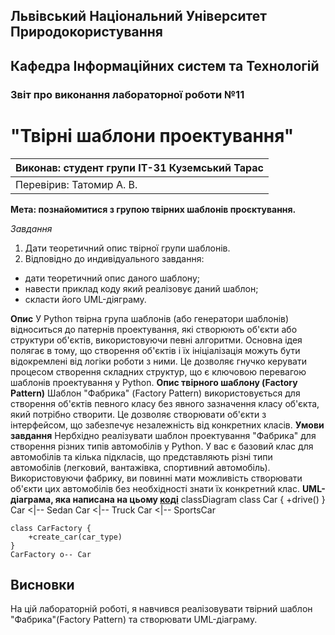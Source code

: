 ## Львівський Національний Університет Природокористування
## Кафедра Інформаційних систем та Технологій



### Звіт про виконання лабораторної роботи №11
# "Твірні шаблони проектування"



| Виконав: студент групи ІТ-31 Куземський Тарас     |
|----------------------------------------------|
| Перевірив: Татомир А. В.      |


**Мета: познайомитися з групою твірних шаблонів проєктування.**


*Завдання*

1. Дати теоретичний опис твірної групи шаблонів.
2. Відповідно до индивідуального завдання:
- дати теоретичний опис даного шаблону;
- навести приклад коду який реалізовує даний шаблон;
- скласти його UML-діяграму.

**Опис**
У Python твірна група шаблонів (або генератори шаблонів) відноситься до патернів проектування, які створюють об'єкти або структури об'єктів, використовуючи певні алгоритми. Основна ідея полягає в тому, що створення об'єктів і їх ініціалізація можуть бути відокремлені від логіки роботи з ними. Це дозволяє гнучко керувати процесом створення складних структур, що є ключовою перевагою шаблонів проектування у Python.
**Опис твірного шаблону (Factory Pattern)**
Шаблон "Фабрика" (Factory Pattern) використовується для створення об'єктів певного класу без явного зазначення класу об'єкта, який потрібно створити. Це дозволяє створювати об'єкти з інтерфейсом, що забезпечує незалежність від конкретних класів.
**Умови завдання**
Нербхідно реалізувати шаблон проектування "Фабрика" для створення різних типів автомобілів у Python. У вас є базовий клас для автомобілів та кілька підкласів, що представляють різні типи автомобілів (легковий, вантажівка, спортивний автомобіль). Використовуючи фабрику, ви повинні мати можливість створювати об'єкти цих автомобілів без необхідності знати їх конкретний клас.
**UML-діаграма, яка написана на цьому [коді](Lab11.py)**
classDiagram
    class Car {
        +drive()
    }
    Car <|-- Sedan
    Car <|-- Truck
    Car <|-- SportsCar

    class CarFactory {
        +create_car(car_type)
    }
    CarFactory o-- Car
## Висновки
На цій лабораторній роботі, я навчився реалізовувати твірний шаблон "Фабрика"(Factory Pattern) та створювати
UML-діаграму.